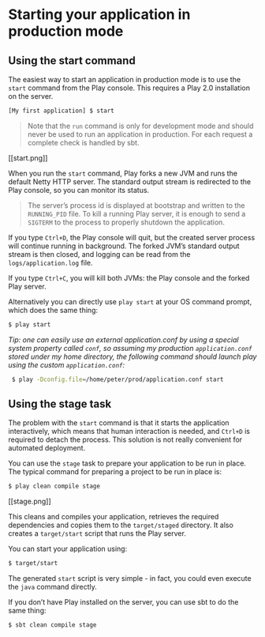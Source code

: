 # Starting your application in production mode

## Using the start command

The easiest way to start an application in production mode is to use the `start` command from the Play console. This requires a Play 2.0 installation on the server.

```bash
[My first application] $ start
```

> Note that the `run` command is only for development mode and should never be used to run an application in production. For each request a complete check is handled by sbt.

[[start.png]]

When you run the `start` command, Play forks a new JVM and runs the default Netty HTTP server. The standard output stream is redirected to the Play console, so you can monitor its status.

> The server’s process id is displayed at bootstrap and written to the `RUNNING_PID` file. To kill a running Play server, it is enough to send a `SIGTERM` to the process to properly shutdown the application.

If you type `Ctrl+D`, the Play console will quit, but the created server process will continue running in background. The forked JVM’s standard output stream is then closed, and logging can be read from the `logs/application.log` file.

If you type `Ctrl+C`, you will kill both JVMs: the Play console and the forked Play server. 

Alternatively you can directly use `play start` at your OS command prompt, which does the same thing:

```bash
$ play start
```

_Tip: one can easily use an external application.conf by using a special system property called ```conf```, so assuming my production ```application.conf``` stored under my home directory, the following command should launch play using the custom ```application.conf```:_ 
```bash
 $ play -Dconfig.file=/home/peter/prod/application.conf start 
```

## Using the stage task

The problem with the `start` command is that it starts the application interactively, which means that human interaction is needed, and `Ctrl+D` is required to detach the process. This solution is not really convenient for automated deployment.

You can use the `stage` task to prepare your application to be run in place. The typical command for preparing a project to be run in place is:

```bash
$ play clean compile stage
```

[[stage.png]]

This cleans and compiles your application, retrieves the required dependencies and copies them to the `target/staged` directory. It also creates a `target/start` script that runs the Play server.

You can start your application using:

```bash
$ target/start
```

The generated `start` script is very simple - in fact, you could even execute the `java` command directly.

If you don’t have Play installed on the server, you can use sbt to do the same thing:

```bash
$ sbt clean compile stage
```
